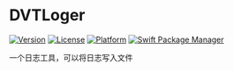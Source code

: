 # DVTLoger

[![Version](https://img.shields.io/cocoapods/v/DVTLoger.svg?style=flat)](https://cocoapods.org/pods/DVTLoger) [![License](https://img.shields.io/cocoapods/l/DVTLoger.svg?style=flat)](https://cocoapods.org/pods/DVTLoger) [![Platform](https://img.shields.io/cocoapods/p/DVTLoger.svg?style=flat)](https://cocoapods.org/pods/DVTLoger) [![Swift Package Manager](https://rawgit.com/jlyonsmith/artwork/master/SwiftPackageManager/swiftpackagemanager-compatible.svg)](https://swift.org/package-manager/)

一个日志工具，可以将日志写入文件
